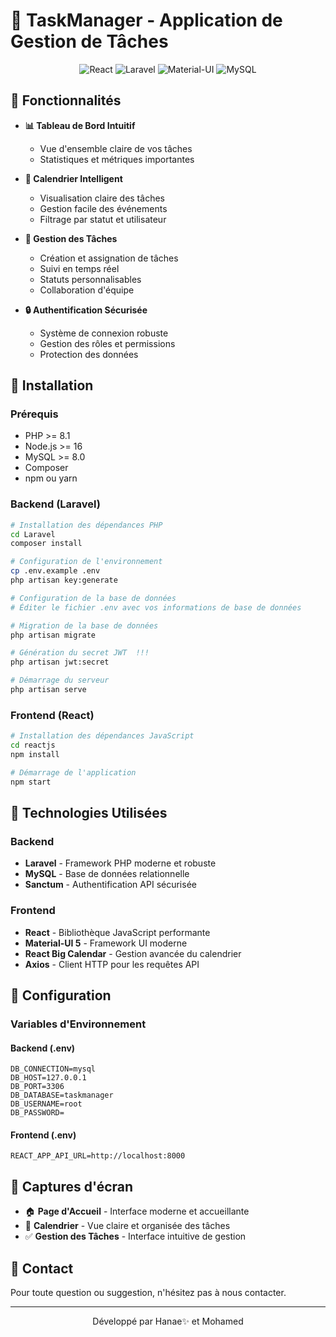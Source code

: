 # 📅 TaskManager - Application de Gestion de Tâches

<div align="center">
  <img src="https://img.shields.io/badge/React-blue?logo=react" alt="React" />
  <img src="https://img.shields.io/badge/Laravel-red?logo=laravel" alt="Laravel" />
  <img src="https://img.shields.io/badge/Material-UI-blue?logo=mui" alt="Material-UI" />
  <img src="https://img.shields.io/badge/MySQL-blue?logo=mysql" alt="MySQL" />
</div>

## 🌟 Fonctionnalités

- **📊 Tableau de Bord Intuitif**
  - Vue d'ensemble claire de vos tâches
  - Statistiques et métriques importantes

- **📅 Calendrier Intelligent**
  - Visualisation claire des tâches
  - Gestion facile des événements
  - Filtrage par statut et utilisateur

- **👥 Gestion des Tâches**
  - Création et assignation de tâches
  - Suivi en temps réel
  - Statuts personnalisables
  - Collaboration d'équipe

- **🔒 Authentification Sécurisée**
  - Système de connexion robuste
  - Gestion des rôles et permissions
  - Protection des données

## 🚀 Installation

### Prérequis

- PHP >= 8.1
- Node.js >= 16
- MySQL >= 8.0
- Composer
- npm ou yarn

### Backend (Laravel)

```bash
# Installation des dépendances PHP
cd Laravel
composer install

# Configuration de l'environnement
cp .env.example .env
php artisan key:generate

# Configuration de la base de données
# Éditer le fichier .env avec vos informations de base de données

# Migration de la base de données
php artisan migrate

# Génération du secret JWT  !!!
php artisan jwt:secret

# Démarrage du serveur
php artisan serve
```

### Frontend (React)

```bash
# Installation des dépendances JavaScript
cd reactjs
npm install

# Démarrage de l'application
npm start
```

## 🎨 Technologies Utilisées

### Backend
- **Laravel** - Framework PHP moderne et robuste
- **MySQL** - Base de données relationnelle
- **Sanctum** - Authentification API sécurisée

### Frontend
- **React** - Bibliothèque JavaScript performante
- **Material-UI 5** - Framework UI moderne
- **React Big Calendar** - Gestion avancée du calendrier
- **Axios** - Client HTTP pour les requêtes API

## 🔧 Configuration

### Variables d'Environnement

#### Backend (.env)
```env
DB_CONNECTION=mysql
DB_HOST=127.0.0.1
DB_PORT=3306
DB_DATABASE=taskmanager
DB_USERNAME=root
DB_PASSWORD=
```

#### Frontend (.env)
```env
REACT_APP_API_URL=http://localhost:8000
```

## 📱 Captures d'écran

- 🏠 **Page d'Accueil** - Interface moderne et accueillante
- 📅 **Calendrier** - Vue claire et organisée des tâches
- ✅ **Gestion des Tâches** - Interface intuitive de gestion


## 📧 Contact

Pour toute question ou suggestion, n'hésitez pas à nous contacter.

---

<div align="center">
  <p>Développé par Hanae✨ et Mohamed</p>
</div> 
